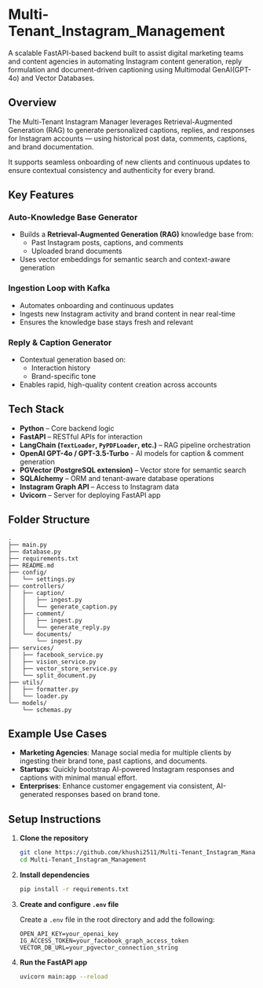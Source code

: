 # Multi-Tenant_Instagram_Management

A scalable FastAPI-based backend built to assist digital marketing teams and content agencies in automating Instagram content generation, reply formulation and document-driven captioning using Multimodal GenAI(GPT-4o) and Vector Databases.


## Overview

The Multi-Tenant Instagram Manager leverages Retrieval-Augmented Generation (RAG) to generate personalized captions, replies, and responses for Instagram accounts — using historical post data, comments, captions, and brand documentation.

It supports seamless onboarding of new clients and continuous updates to ensure contextual consistency and authenticity for every brand.


## Key Features

### Auto-Knowledge Base Generator
- Builds a **Retrieval-Augmented Generation (RAG)** knowledge base from:
  - Past Instagram posts, captions, and comments
  - Uploaded brand documents
- Uses vector embeddings for semantic search and context-aware generation

### Ingestion Loop with Kafka
- Automates onboarding and continuous updates
- Ingests new Instagram activity and brand content in near real-time
- Ensures the knowledge base stays fresh and relevant

### Reply & Caption Generator
- Contextual generation based on:
  - Interaction history
  - Brand-specific tone
- Enables rapid, high-quality content creation across accounts


## Tech Stack

- **Python** – Core backend logic
- **FastAPI** – RESTful APIs for interaction
- **LangChain (`TextLoader`, `PyPDFLoader`, etc.)** – RAG pipeline orchestration
- **OpenAI GPT-4o / GPT-3.5-Turbo** - AI models for caption & comment generation 
- **PGVector (PostgreSQL extension)** – Vector store for semantic search  
- **SQLAlchemy** – ORM and tenant-aware database operations
- **Instagram Graph API** – Access to Instagram data
- **Uvicorn** – Server for deploying FastAPI app     


## Folder Structure

```
.
├── main.py
├── database.py
├── requirements.txt
├── README.md
├── config/
│   └── settings.py
├── controllers/
│   ├── caption/
│   │   ├── ingest.py
│   │   └── generate_caption.py
│   ├── comment/
│   │   ├── ingest.py
│   │   └── generate_reply.py
│   └── documents/
│       └── ingest.py
├── services/
│   ├── facebook_service.py
│   ├── vision_service.py
│   ├── vector_store_service.py
│   └── split_document.py
├── utils/
│   ├── formatter.py
│   └── loader.py
└── models/
    └── schemas.py
```


## Example Use Cases
 
- **Marketing Agencies**: Manage social media for multiple clients by ingesting their brand tone, past captions, and documents.
- **Startups**: Quickly bootstrap AI-powered Instagram responses and captions with minimal manual effort.
- **Enterprises**: Enhance customer engagement via consistent, AI-generated responses based on brand tone.


## Setup Instructions

1. **Clone the repository**
   ```bash
   git clone https://github.com/khushi2511/Multi-Tenant_Instagram_Management.git
   cd Multi-Tenant_Instagram_Management
   ```

2. **Install dependencies**
   ```bash
   pip install -r requirements.txt
   ```

3. **Create and configure `.env` file**

   Create a `.env` file in the root directory and add the following:
   ```env
   OPEN_API_KEY=your_openai_key
   IG_ACCESS_TOKEN=your_facebook_graph_access_token
   VECTOR_DB_URL=your_pgvector_connection_string
   ```

4. **Run the FastAPI app**
   ```bash
   uvicorn main:app --reload
   ```
